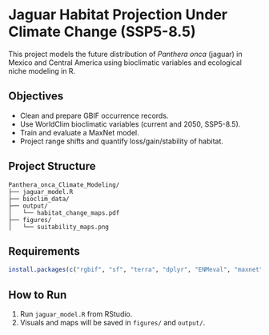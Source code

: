 # Jaguar Habitat Projection Under Climate Change (SSP5-8.5)

This project models the future distribution of *Panthera onca* (jaguar) in Mexico and Central America using bioclimatic variables and ecological niche modeling in R.

## Objectives

- Clean and prepare GBIF occurrence records.
- Use WorldClim bioclimatic variables (current and 2050, SSP5-8.5).
- Train and evaluate a MaxNet model.
- Project range shifts and quantify loss/gain/stability of habitat.

## Project Structure

```
Panthera_onca_Climate_Modeling/
├── jaguar_model.R
├── bioclim_data/
├── output/
│   └── habitat_change_maps.pdf
├── figures/
│   └── suitability_maps.png
```

## Requirements

```r
install.packages(c("rgbif", "sf", "terra", "dplyr", "ENMeval", "maxnet", "ggplot2"))
```

## How to Run

1. Run `jaguar_model.R` from RStudio.
2. Visuals and maps will be saved in `figures/` and `output/`.
